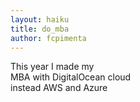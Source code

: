 ```yaml
---
layout: haiku
title: do_mba
author: fcpimenta
---
```


This year I made my <br>
MBA with DigitalOcean cloud <br>
instead AWS and Azure <br>
